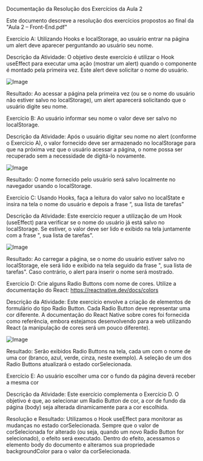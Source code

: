 Documentação da Resolução dos Exercícios da Aula 2

Este documento descreve a resolução dos exercícios propostos ao final da "Aula 2 – Front-End.pdf"

Exercício A: Utilizando Hooks e localStorage, ao usuário entrar na página um alert deve aparecer perguntando ao usuário seu nome.

Descrição da Atividade: O objetivo deste exercício é utilizar o Hook useEffect para executar uma ação (mostrar um alert) quando o componente é montado pela primeira vez. Este alert deve solicitar o nome do usuário.

![Image](https://github.com/user-attachments/assets/62d2467b-2cdf-4a54-8159-511cb3989c0f)


Resultado: Ao acessar a página pela primeira vez (ou se o nome do usuário não estiver salvo no localStorage), um alert aparecerá solicitando que o usuário digite seu nome.

Exercício B: Ao usuário informar seu nome o valor deve ser salvo no localStorage.

Descrição da Atividade: Após o usuário digitar seu nome no alert (conforme o Exercício A), o valor fornecido deve ser armazenado no localStorage para que na próxima vez que o usuário acessar a página, o nome possa ser recuperado sem a necessidade de digitá-lo novamente.

![Image](https://github.com/user-attachments/assets/caec4f61-882f-4003-a529-ac0ccc661449)


Resultado: O nome fornecido pelo usuário será salvo localmente no navegador usando o localStorage.

Exercício C: Usando Hooks, faça a leitura do valor salvo no localState e insira na tela o nome do usuário e depois a frase “, sua lista de tarefas”

Descrição da Atividade: Este exercício requer a utilização de um Hook (useEffect) para verificar se o nome do usuário já está salvo no localStorage. Se estiver, o valor deve ser lido e exibido na tela juntamente com a frase ", sua lista de tarefas".

![Image](https://github.com/user-attachments/assets/e0414eed-b9c1-48dc-a850-6669b462b16f)


Resultado: Ao carregar a página, se o nome do usuário estiver salvo no localStorage, ele será lido e exibido na tela seguido da frase ", sua lista de tarefas". Caso contrário, o alert para inserir o nome será mostrado.

Exercício D: Crie alguns Radio Buttons com nome de cores. Utilize a documentação do React: https://reactnative.dev/docs/colors

Descrição da Atividade: Este exercício envolve a criação de elementos de formulário do tipo Radio Button. Cada Radio Button deve representar uma cor diferente. A documentação do React Native sobre cores foi fornecida como referência, embora estejamos desenvolvendo para a web utilizando React (a manipulação de cores será um pouco diferente).

![Image](https://github.com/user-attachments/assets/3c0d266f-c3d9-4071-8739-818a4bbdb939)


Resultado: Serão exibidos Radio Buttons na tela, cada um com o nome de uma cor (branco, azul, verde, cinza, neste exemplo). A seleção de um dos Radio Buttons atualizará o estado corSelecionada.

Exercício E: Ao usuário escolher uma cor o fundo da página deverá receber a mesma cor

Descrição da Atividade: Este exercício complementa o Exercício D. O objetivo é que, ao selecionar um Radio Button de cor, a cor de fundo da página (body) seja alterada dinamicamente para a cor escolhida.




Resolução e Resultado: Utilizamos o Hook useEffect para monitorar as mudanças no estado corSelecionada. Sempre que o valor de corSelecionada for alterado (ou seja, quando um novo Radio Button for selecionado), o efeito será executado. Dentro do efeito, acessamos o elemento body do documento e alteramos sua propriedade backgroundColor para o valor da corSelecionada.
